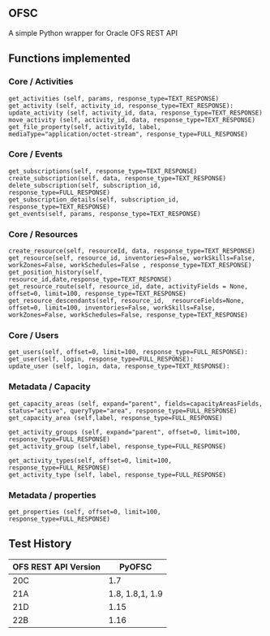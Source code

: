 ## OFSC

A simple Python wrapper for Oracle OFS REST API

## Functions implemented


### Core / Activities
    get_activities (self, params, response_type=TEXT_RESPONSE)
    get_activity (self, activity_id, response_type=TEXT_RESPONSE):
    update_activity (self, activity_id, data, response_type=TEXT_RESPONSE)
    move_activity (self, activity_id, data, response_type=TEXT_RESPONSE)
    get_file_property(self, activityId, label, mediaType="application/octet-stream", response_type=FULL_RESPONSE)

### Core / Events
    get_subscriptions(self, response_type=TEXT_RESPONSE)
    create_subscription(self, data, response_type=TEXT_RESPONSE)
    delete_subscription(self, subscription_id, response_type=FULL_RESPONSE)
    get_subscription_details(self, subscription_id, response_type=TEXT_RESPONSE)
    get_events(self, params, response_type=TEXT_RESPONSE)

### Core / Resources
    create_resource(self, resourceId, data, response_type=TEXT_RESPONSE)
    get_resource(self, resource_id, inventories=False, workSkills=False, workZones=False, workSchedules=False , response_type=TEXT_RESPONSE)
    get_position_history(self, resource_id,date,response_type=TEXT_RESPONSE)
    get_resource_route(self, resource_id, date, activityFields = None, offset=0, limit=100, response_type=TEXT_RESPONSE)
    get_resource_descendants(self, resource_id,  resourceFields=None, offset=0, limit=100, inventories=False, workSkills=False, workZones=False, workSchedules=False, response_type=TEXT_RESPONSE)

### Core / Users
    get_users(self, offset=0, limit=100, response_type=FULL_RESPONSE):
    get_user(self, login, response_type=FULL_RESPONSE):
    update_user (self, login, data, response_type=TEXT_RESPONSE):

### Metadata / Capacity
    get_capacity_areas (self, expand="parent", fields=capacityAreasFields, status="active", queryType="area", response_type=FULL_RESPONSE)
    get_capacity_area (self,label, response_type=FULL_RESPONSE)

    get_activity_groups (self, expand="parent", offset=0, limit=100, response_type=FULL_RESPONSE)
    get_activity_group (self,label, response_type=FULL_RESPONSE)
    
    get_activity_types(self, offset=0, limit=100, response_type=FULL_RESPONSE)
    get_activity_type (self, label, response_type=FULL_RESPONSE)

### Metadata / properties
    get_properties (self, offset=0, limit=100, response_type=FULL_RESPONSE)

## Test History

OFS REST API Version | PyOFSC
------------ | -------------
20C| 1.7
21A| 1.8, 1.8,1, 1.9
21D| 1.15
22B| 1.16

